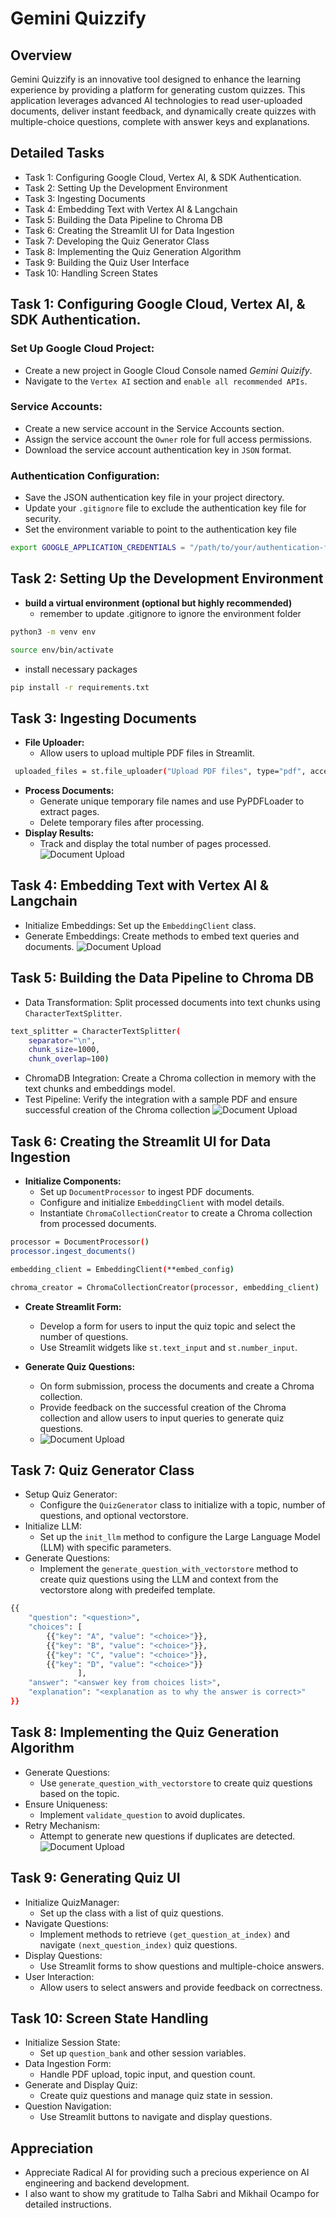 # Gemini Quizzify

## Overview

Gemini Quizzify is an innovative tool designed to enhance the learning experience by providing a platform for generating custom quizzes. This application leverages advanced AI technologies to read user-uploaded documents, deliver instant feedback, and dynamically create quizzes with multiple-choice questions, complete with answer keys and explanations.

## Detailed Tasks
* Task 1: Configuring Google Cloud, Vertex AI, & SDK Authentication.
* Task 2: Setting Up the Development Environment
* Task 3: Ingesting Documents
* Task 4: Embedding Text with Vertex AI & Langchain
* Task 5: Building the Data Pipeline to Chroma DB
* Task 6: Creating the Streamlit UI for Data Ingestion
* Task 7: Developing the Quiz Generator Class
* Task 8: Implementing the Quiz Generation Algorithm
* Task 9: Building the Quiz User Interface
* Task 10: Handling Screen States

## Task 1: Configuring Google Cloud, Vertex AI, & SDK Authentication.
### Set Up Google Cloud Project:
- Create a new project in Google Cloud Console named <i>Gemini Quizify</i>.
- Navigate to the `Vertex AI` section and `enable all recommended APIs`.

### Service Accounts:
- Create a new service account in the Service Accounts section.
- Assign the service account the `Owner` role for full access permissions.
- Download the service account authentication key in `JSON` format.

### Authentication Configuration:
- Save the JSON authentication key file in your project directory.
- Update your `.gitignore` file to exclude the authentication key file for security.
- Set the environment variable to point to the authentication key file

```sh
export GOOGLE_APPLICATION_CREDENTIALS = "/path/to/your/authentication-file.json"
```

## Task 2: Setting Up the Development Environment
* **build a virtual environment (optional but highly recommended)**
    - remember to update .gitignore to ignore the environment folder
```sh
python3 -m venv env
```
```sh
source env/bin/activate
```
- install necessary packages
```sh
pip install -r requirements.txt
```

## Task 3: Ingesting Documents
* **File Uploader:**
    -	Allow users to upload multiple PDF files in Streamlit.
```sh
 uploaded_files = st.file_uploader("Upload PDF files", type="pdf", accept_multiple_files=True)
```
* **Process Documents:**
    -	Generate unique temporary file names and use PyPDFLoader to extract pages.
    -	Delete temporary files after processing.
* **Display Results:**
    -	Track and display the total number of pages processed.
    ![Document Upload](Quizify/RadicalAI_Gemini-quizzify3.1.png)

## Task 4: Embedding Text with Vertex AI & Langchain
- Initialize Embeddings: Set up the `EmbeddingClient` class.
- Generate Embeddings: Create methods to embed text queries and documents.
![Document Upload](Quizify/RadicalAI_Gemini-quizzify4.png)

## Task 5: Building the Data Pipeline to Chroma DB
- Data Transformation: Split processed documents into text chunks using `CharacterTextSplitter`.
```sh
text_splitter = CharacterTextSplitter(
    separator="\n",
    chunk_size=1000,
    chunk_overlap=100)
```      
- ChromaDB Integration: Create a Chroma collection in memory with the text chunks and embeddings model.
- Test Pipeline: Verify the integration with a sample PDF and ensure successful creation of the Chroma collection
![Document Upload]("Quizify/RadicalAI_Gemini-quizzify5.png")

## Task 6: Creating the Streamlit UI for Data Ingestion
* **Initialize Components:**
    - Set up `DocumentProcessor` to ingest PDF documents.
	- Configure and initialize `EmbeddingClient` with model details.
	- Instantiate `ChromaCollectionCreator` to create a Chroma collection from processed documents.
```sh
processor = DocumentProcessor()
processor.ingest_documents()

embedding_client = EmbeddingClient(**embed_config)

chroma_creator = ChromaCollectionCreator(processor, embedding_client)
```
* **Create Streamlit Form:**
	- Develop a form for users to input the quiz topic and select the number of questions.
	- Use Streamlit widgets like `st.text_input` and `st.number_input`.

* **Generate Quiz Questions:**
	- On form submission, process the documents and create a Chroma collection.
	- Provide feedback on the successful creation of the Chroma collection and allow users to input queries to generate quiz questions.
    - ![Document Upload]("Quizify/RadicalAI_Gemini-quizzify6.2.png")


## Task 7: Quiz Generator Class
- Setup Quiz Generator:
    - Configure the `QuizGenerator` class to initialize with a topic, number of questions, and optional vectorstore.
- 	Initialize LLM: 
    - Set up the `init_llm` method to configure the Large Language Model (LLM) with specific parameters.
- 	Generate Questions: 
    - Implement the `generate_question_with_vectorstore` method to create quiz questions using the LLM and context from the vectorstore along with predeifed template.
```sh
{{
    "question": "<question>",
    "choices": [
        {{"key": "A", "value": "<choice>"}},
        {{"key": "B", "value": "<choice>"}},
        {{"key": "C", "value": "<choice>"}},
        {{"key": "D", "value": "<choice>"}}
               ],
    "answer": "<answer key from choices list>",
    "explanation": "<explanation as to why the answer is correct>"
}}
```

## Task 8: Implementing the Quiz Generation Algorithm
-	Generate Questions: 
    - Use `generate_question_with_vectorstore` to create quiz questions based on the topic.
-	Ensure Uniqueness: 
    - Implement `validate_question` to avoid duplicates.
-	Retry Mechanism: 
    - Attempt to generate new questions if duplicates are detected.
    ![Document Upload](Quizify/RadicalAI_Gemini-quizzify3.1.png)


## Task 9: Generating Quiz UI
-	Initialize QuizManager: 
    - Set up the class with a list of quiz questions.
-	Navigate Questions: 
    - Implement methods to retrieve `(get_question_at_index)` and navigate `(next_question_index)` quiz questions.
-	Display Questions: 
    - Use Streamlit forms to show questions and multiple-choice answers.
-	User Interaction: 
    - Allow users to select answers and provide feedback on correctness.



## Task 10: Screen State Handling
-	Initialize Session State: 
    - Set up `question_bank` and other session variables.
-	Data Ingestion Form: 
    - Handle PDF upload, topic input, and question count.
-	Generate and Display Quiz: 
    - Create quiz questions and manage quiz state in session.
-	Question Navigation: 
    - Use Streamlit buttons to navigate and display questions.

## Appreciation
-	Appreciate Radical AI for providing such a precious experience on AI engineering and backend development.
-	I also want to show my gratitude to Talha Sabri and Mikhail Ocampo for detailed instructions.
